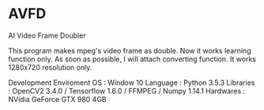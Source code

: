 # AVFD
AI Video Frame Doubler

This program makes mpeg's video frame as double.
Now it works learning function only.
As soon as possible, I will attach converting function.
It works 1280x720 resolution only.

Development Enviroment 
OS        : Window 10
Language  : Python 3.5.3
Libraries : OpenCV2 3.4.0 / Tensorflow 1.6.0 / FFMPEG / Numpy 1.14.1
Hardwares : NVidia GeForce GTX 980 4GB
